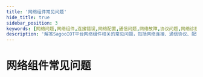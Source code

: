 ```yaml
---
title: '网络组件常见问题'
hide_title: true
sidebar_position: 3
keywords: [网络问题,网络组件,连接错误,网络配置,通信问题,网络故障,协议问题,网络诊断,故障排除,网络优化]
description: '解答SagooIOT平台网络组件相关的常见问题，包括网络连接、通信协议、配置等方面的故障排除和解决方案。'
---
```

# 网络组件常见问题
